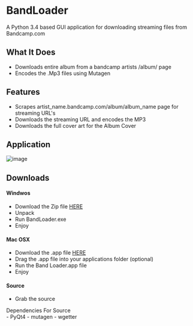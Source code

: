 # BandLoader
A Python 3.4 based GUI application for downloading streaming files from Bandcamp.com

## What It Does
<ul>
<li>Downloads entire album from a bandcamp artists /album/ page</li>
<li>Encodes the .Mp3 files using Mutagen</li>
</ul>

## Features
<ul>
<li>Scrapes artist_name.bandcamp.com/album/album_name page for streaming URL's</li>
<li>Downloads the streaming URL and encodes the MP3</li>
<li>Downloads the full cover art for the Album Cover</li>
</ul>

## Application
![image](https://puu.sh/kBm6l/f43e2c3ea8.jpg)

## Downloads

#### Windwos
- Download the Zip file [HERE](https://www.dropbox.com/s/oqxvp9lcpxbclfi/Band%20Loader.rar?dl=0)
- Unpack
- Run BandLoader.exe
- Enjoy

#### Mac OSX
- Download the .app file [HERE](https://www.dropbox.com/sh/i9zdesu8wrec57u/AADjO1N5fx5b5RhV7dCqALjoa?dl=0)
- Drag the .app file into your applications folder (optional)
- Run the Band Loader.app file
- Enjoy

#### Source
- Grab the source
 
 Dependencies For Source   
    - PyQt4
    - mutagen
    - wgetter


